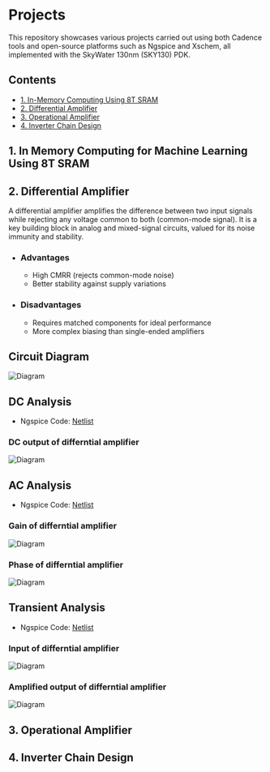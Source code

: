 # Projects
This repository showcases various projects carried out using both Cadence tools and open-source platforms such as Ngspice and Xschem, all implemented with the SkyWater 130nm (SKY130) PDK.

## Contents
- [1. In-Memory Computing Using 8T SRAM](#1-in-memory-computing-for-machine-learning-using-8t-sram)
- [2. Differential Amplifier](#2-Differential-Amplifier)
- [3. Operational Amplifier](#3-Operational-Amplifier)
- [4. Inverter Chain Design](#4-Inverter-Chain-Design)

## 1. In Memory Computing for Machine Learning Using 8T SRAM

## 2. Differential Amplifier
A differential amplifier amplifies the difference between two input signals while rejecting any voltage common to both (common-mode signal). It is a key building block in analog and mixed-signal circuits, valued for its noise immunity and stability.
- ### Advantages
  - High CMRR (rejects common-mode noise)
  - Better stability against supply variations
- ### Disadvantages
  - Requires matched components for ideal performance
  - More complex biasing than single-ended amplifiers
## Circuit Diagram
![Diagram](docs/ckt_dia_differ_amp.jpeg)

## DC Analysis
- Ngspice Code: [Netlist](netlist/Diff_Amp/DC_Analysis.sp)
### DC output of differntial amplifier
![Diagram](docs/DC_diff.png)

## AC Analysis
- Ngspice Code: [Netlist](netlist/Diff_Amp/AC_Analysis.sp)
### Gain of differntial amplifier
![Diagram](docs/gain_diff.png)
### Phase of differntial amplifier
![Diagram](docs/phase_differ.png)

## Transient Analysis
- Ngspice Code: [Netlist](netlist/Diff_Amp/Tran_Analysis.sp)
### Input of differntial amplifier
![Diagram](docs/ip_ac_differ.png)
### Amplified output of differntial amplifier
![Diagram](docs/op_ac_differn.png)

## 3. Operational Amplifier
## 4. Inverter Chain Design
